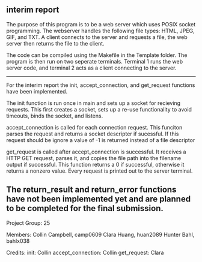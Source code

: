 ## interim report ##
The purpose of this program is to be a web server which uses POSIX socket programming. The webserver handles the following file types: HTML, JPEG, GIF, and TXT. A client connects to the server and requests a file, the web server then returns the file to the client.

The code can be compiled using the Makefile in the Template folder. The program is then run on two seperate terminals. Terminal 1 runs the web server code, and terminal 2 acts as a client connecting to the server.

---------------------------------------------------------------------------------------------
For the interim report the init, accept_connection, and get_request functions have been implemented.

The init function is run once in main and sets up a socket for recieving requests. This first creates a socket, sets up a re-use functionality to avoid timeouts, binds the socket, and listens.

accept_connection is called for each connection request. This funciton parses the request and returns a socket descripter if sucessful. If this request should be ignore a value of -1 is returned instead of a file descriptor

get_request is called after accept_connection is successful. It receives a HTTP GET request, parses it, and copies the file path into the filename output if successful. This function returns a 0 if successful, otherwise it returns a nonzero value. Every request is printed out to the server terminal.

The return_result and return_error functions have not been implemented yet and are planned to be completed for the final submission.
---------------------------------------------------------------------------------------------

Project Group: 25

Members:
Collin Campbell, camp0609
Clara Huang, huan2089
Hunter Bahl, bahlx038

Credits:
init: Collin
accept_connection: Collin
get_request: Clara
